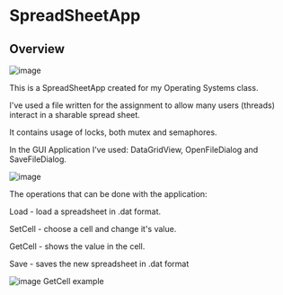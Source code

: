 # SpreadSheetApp

## Overview

![image](https://user-images.githubusercontent.com/62620992/125846294-65d21674-bb9e-4968-a76b-4ca5088e2a25.png)

This is a SpreadSheetApp created for my Operating Systems class.

I've used a file written for the assignment to allow many users (threads) interact in a sharable spread sheet.

It contains usage of locks, both mutex and semaphores.

In the GUI Application I've used: DataGridView, OpenFileDialog and SaveFileDialog.

![image](https://user-images.githubusercontent.com/62620992/125846333-692b0469-6bbb-4b4a-80f9-54218e0f5020.png)

The operations that can be done with the application: 

Load - load a spreadsheet in .dat format.

SetCell - choose a cell and change it's value.

GetCell - shows the value in the cell.

Save - saves the new spreadsheet in .dat format

![image](https://user-images.githubusercontent.com/62620992/125846358-2de32914-7abb-4596-9ea8-053ffbcb4c02.png)
GetCell example
